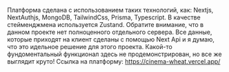 Платформа сделана с использованием таких технологий, как: Nextjs, NextAuthjs, MongoDB, TailwindCss, Prisma, Typescript. В качестве стейменджмена используется Zustand. Обратите внимание, что в данном проекте нет полноценного отдельного сервера. Все данные, которые приходят на клиент сделаны с помощью Next Api и я думаю, что это идельное решение для этого проекта. Какой-то фундоментальный функционал здесь не продемонстрирован, но все же выглядит круто!
Ссылка на платформу: https://cinema-wheat.vercel.app/

